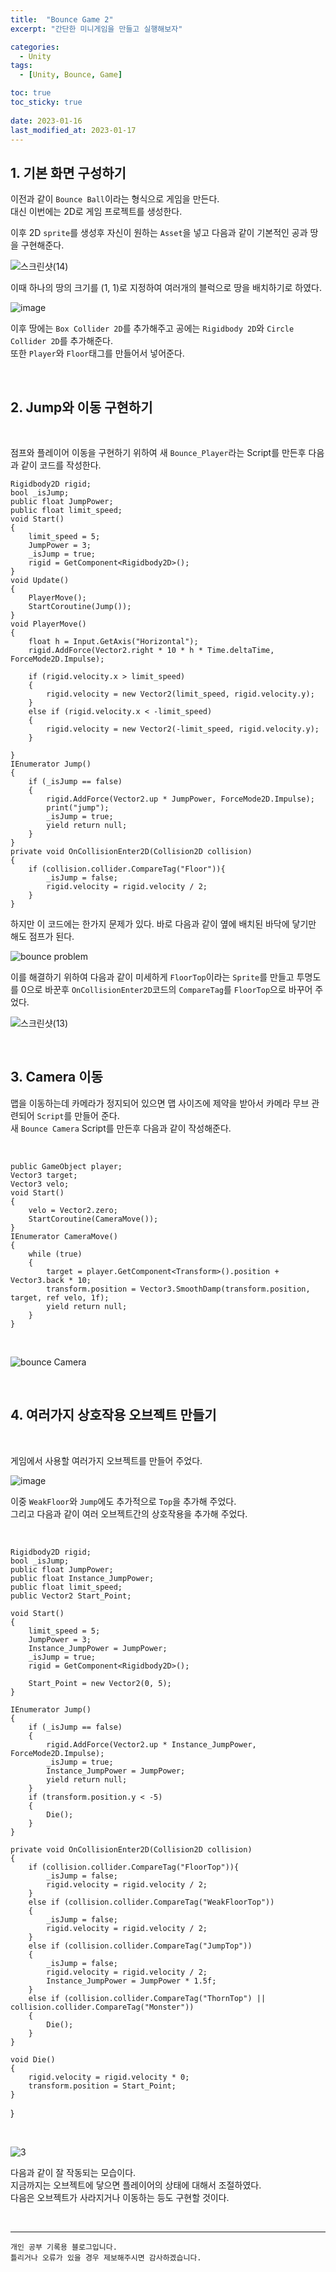 ```yaml
---
title:  "Bounce Game 2"
excerpt: "간단한 미니게임을 만들고 실행해보자"

categories:
  - Unity
tags:
  - [Unity, Bounce, Game]

toc: true
toc_sticky: true
 
date: 2023-01-16
last_modified_at: 2023-01-17
---
```


## 1. 기본 화면 구성하기

이전과 같이 `Bounce Ball`이라는 형식으로 게임을 만든다.  
대신 이번에는 2D로 게임 프로젝트를 생성한다.  

이후 2D `sprite`를 생성후 자신이 원하는 `Asset`을 넣고 다음과 같이 기본적인 공과 땅을 구현해준다.

![스크린샷(14)](https://user-images.githubusercontent.com/37824506/212789989-333d9e9b-0cae-4a42-be14-ea35322d7e0a.png)

이때 하나의 땅의 크기를 (1, 1)로 지정하여 여러개의 블럭으로 땅을 배치하기로 하였다.  

![image](https://user-images.githubusercontent.com/37824506/212790382-45891282-c837-4e03-b8fd-3d1b5959b035.png)

이후 땅에는 `Box Collider 2D`를 추가해주고 공에는 `Rigidbody 2D`와 `Circle Collider 2D`를 추가해준다.  
또한 `Player`와 `Floor`태그를 만들어서 넣어준다.  

<br>

## 2. Jump와 이동 구현하기

<br>

점프와 플레이어 이동을 구현하기 위하여 새 `Bounce_Player`라는 Script를 만든후 다음과 같이 코드를 작성한다.  

    Rigidbody2D rigid;
    bool _isJump;
    public float JumpPower;
    public float limit_speed;
    void Start()
    {
        limit_speed = 5;
        JumpPower = 3;
        _isJump = true;
        rigid = GetComponent<Rigidbody2D>();
    }
    void Update()
    {
        PlayerMove();
        StartCoroutine(Jump());
    }
    void PlayerMove()
    {
        float h = Input.GetAxis("Horizontal");
        rigid.AddForce(Vector2.right * 10 * h * Time.deltaTime, ForceMode2D.Impulse);

        if (rigid.velocity.x > limit_speed)
        {
            rigid.velocity = new Vector2(limit_speed, rigid.velocity.y);
        }
        else if (rigid.velocity.x < -limit_speed)
        {
            rigid.velocity = new Vector2(-limit_speed, rigid.velocity.y);
        }

    }
    IEnumerator Jump()
    {
        if (_isJump == false)
        {
            rigid.AddForce(Vector2.up * JumpPower, ForceMode2D.Impulse);
            print("jump");
            _isJump = true;
            yield return null;
        }
    }
    private void OnCollisionEnter2D(Collision2D collision)
    {
        if (collision.collider.CompareTag("Floor")){
            _isJump = false;
            rigid.velocity = rigid.velocity / 2;
        }
    }

하지만 이 코드에는 한가지 문제가 있다. 바로 다음과 같이 옆에 배치된 바닥에 닿기만 해도 점프가 된다.

![bounce problem](https://user-images.githubusercontent.com/37824506/212789913-01965492-c3d7-4716-b2e6-260c32f3f973.gif)

이를 해결하기 위하여 다음과 같이 미세하게 `FloorTop`이라는 `Sprite`를 만들고 투명도를 0으로 바꾼후 `OnCollisionEnter2D`코드의 `CompareTag`를 `FloorTop`으로 바꾸어 주었다.

![스크린샷(13)](https://user-images.githubusercontent.com/37824506/212789859-508e9f84-5869-421b-8729-d52ae3ab6b37.png)

<br>

## 3. Camera 이동

맵을 이동하는데 카메라가 정지되어 있으면 맵 사이즈에 제약을 받아서 카메라 무브 관련되어 `Script`를 만들어 준다.  
새 `Bounce Camera` Script를 만든후 다음과 같이 작성해준다.  

<br>

    public GameObject player;
    Vector3 target;
    Vector3 velo;
    void Start()
    {
        velo = Vector2.zero;
        StartCoroutine(CameraMove());
    }
    IEnumerator CameraMove()
    {
        while (true)
        {
            target = player.GetComponent<Transform>().position + Vector3.back * 10;
            transform.position = Vector3.SmoothDamp(transform.position, target, ref velo, 1f);
            yield return null;
        }
    }

<br>

![bounce Camera](https://user-images.githubusercontent.com/37824506/212793863-4944be5c-0afd-4cbc-85d4-01631e87dca8.gif)


<br>

## 4. 여러가지 상호작용 오브젝트 만들기  

<br>

게임에서 사용할 여러가지 오브젝트를 만들어 주었다.  

![image](https://user-images.githubusercontent.com/37824506/212808629-a9db1f70-7811-477e-8e1e-a3a4f0905315.png)

이중 `WeakFloor`와 `Jump`에도 추가적으로 `Top`을 추가해 주었다.  
그리고 다음과 같이 여러 오브젝트간의 상호작용을 추가해 주었다.  

<br>   

    Rigidbody2D rigid;
    bool _isJump;
    public float JumpPower;
    public float Instance_JumpPower;
    public float limit_speed;
    public Vector2 Start_Point;

    void Start()
    {
        limit_speed = 5;
        JumpPower = 3;
        Instance_JumpPower = JumpPower;
        _isJump = true;
        rigid = GetComponent<Rigidbody2D>();

        Start_Point = new Vector2(0, 5);
    }

    IEnumerator Jump()
    {
        if (_isJump == false)
        {
            rigid.AddForce(Vector2.up * Instance_JumpPower, ForceMode2D.Impulse);
            _isJump = true;
            Instance_JumpPower = JumpPower;
            yield return null;
        }
        if (transform.position.y < -5)
        {
            Die();
        }
    }

    private void OnCollisionEnter2D(Collision2D collision)
    {
        if (collision.collider.CompareTag("FloorTop")){
            _isJump = false;
            rigid.velocity = rigid.velocity / 2;
        }
        else if (collision.collider.CompareTag("WeakFloorTop"))
        {
            _isJump = false;
            rigid.velocity = rigid.velocity / 2;
        }
        else if (collision.collider.CompareTag("JumpTop"))
        {
            _isJump = false;
            rigid.velocity = rigid.velocity / 2;
            Instance_JumpPower = JumpPower * 1.5f;
        }
        else if (collision.collider.CompareTag("ThornTop") || collision.collider.CompareTag("Monster"))
        {
            Die();
        }
    }

    void Die()
    {
        rigid.velocity = rigid.velocity * 0;
        transform.position = Start_Point;
    }
}

<br>

![3](https://user-images.githubusercontent.com/37824506/212812731-649e5a9c-8af8-484a-8e98-b5a917a50ec8.gif)

다음과 같이 잘 작동되는 모습이다.  
지금까지는 오브젝트에 닿으면 플레이어의 상태에 대해서 조절하였다.  
다음은 오브젝트가 사라지거나 이동하는 등도 구현할 것이다.

<br>

***
    개인 공부 기록용 블로그입니다.
    틀리거나 오류가 있을 경우 제보해주시면 감사하겠습니다.